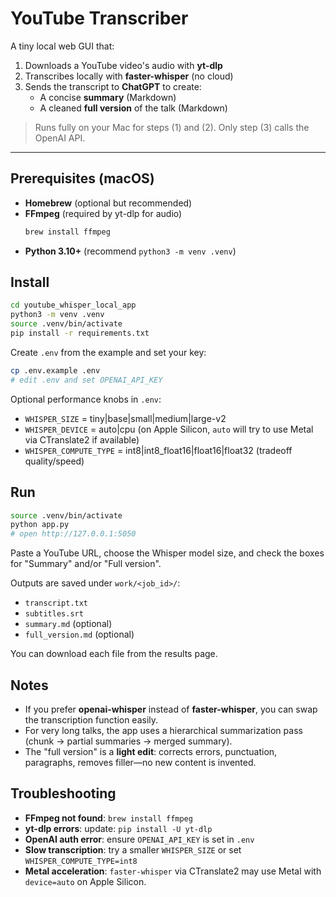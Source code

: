 # YouTube Transcriber

A tiny local web GUI that:
1) Downloads a YouTube video's audio with **yt-dlp**
2) Transcribes locally with **faster-whisper** (no cloud)
3) Sends the transcript to **ChatGPT** to create:
   - A concise **summary** (Markdown)
   - A cleaned **full version** of the talk (Markdown)

> Runs fully on your Mac for steps (1) and (2). Only step (3) calls the OpenAI API.

---

## Prerequisites (macOS)

- **Homebrew** (optional but recommended)
- **FFmpeg** (required by yt-dlp for audio)
  ```bash
  brew install ffmpeg
  ```
- **Python 3.10+** (recommend `python3 -m venv .venv`)

## Install

```bash
cd youtube_whisper_local_app
python3 -m venv .venv
source .venv/bin/activate
pip install -r requirements.txt
```

Create `.env` from the example and set your key:
```bash
cp .env.example .env
# edit .env and set OPENAI_API_KEY
```

Optional performance knobs in `.env`:
- `WHISPER_SIZE` = tiny|base|small|medium|large-v2
- `WHISPER_DEVICE` = auto|cpu (on Apple Silicon, `auto` will try to use Metal via CTranslate2 if available)
- `WHISPER_COMPUTE_TYPE` = int8|int8_float16|float16|float32 (tradeoff quality/speed)

## Run

```bash
source .venv/bin/activate
python app.py
# open http://127.0.0.1:5050
```

Paste a YouTube URL, choose the Whisper model size, and check the boxes for "Summary" and/or "Full version".

Outputs are saved under `work/<job_id>/`:
- `transcript.txt`
- `subtitles.srt`
- `summary.md` (optional)
- `full_version.md` (optional)

You can download each file from the results page.

## Notes

- If you prefer **openai-whisper** instead of **faster-whisper**, you can swap the transcription function easily.
- For very long talks, the app uses a hierarchical summarization pass (chunk → partial summaries → merged summary).
- The "full version" is a **light edit**: corrects errors, punctuation, paragraphs, removes filler—no new content is invented.

## Troubleshooting

- **FFmpeg not found**: `brew install ffmpeg`
- **yt-dlp errors**: update: `pip install -U yt-dlp`
- **OpenAI auth error**: ensure `OPENAI_API_KEY` is set in `.env`
- **Slow transcription**: try a smaller `WHISPER_SIZE` or set `WHISPER_COMPUTE_TYPE=int8`
- **Metal acceleration**: `faster-whisper` via CTranslate2 may use Metal with `device=auto` on Apple Silicon.
